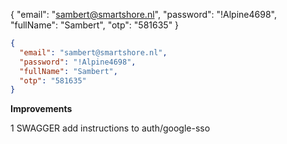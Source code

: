 {
  "email": "sambert@smartshore.nl",
  "password": "!Alpine4698",
  "fullName": "Sambert",
  "otp": "581635"
}


```json
{
  "email": "sambert@smartshore.nl",
  "password": "!Alpine4698",
  "fullName": "Sambert",
  "otp": "581635"
}
```

**Improvements**

1 SWAGGER add instructions to auth/google-sso 
